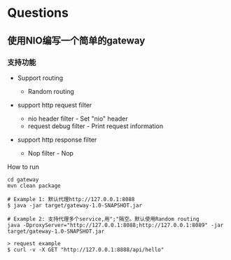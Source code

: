 # Questions

## 使用NIO编写一个简单的gateway

### 支持功能

* Support routing
  * Random routing
          
* support http request filter
  * nio header filter - Set "nio" header
  * request debug filter - Print request information
  
* support http response filter
  * Nop filter - Nop

How to run

```shell
cd gateway 
mvn clean package

# Example 1: 默认代理http://127.0.0.1:8088
$ java -jar target/gateway-1.0-SNAPSHOT.jar

# Example 2: 支持代理多个service,用";"隔空。默认使用Random routing
java -DproxyServer="http://127.0.0.1:8088;http://127.0.0.1:8089" -jar target/gateway-1.0-SNAPSHOT.jar

> request example
$ curl -v -X GET "http://127.0.0.1:8888/api/hello"

```
